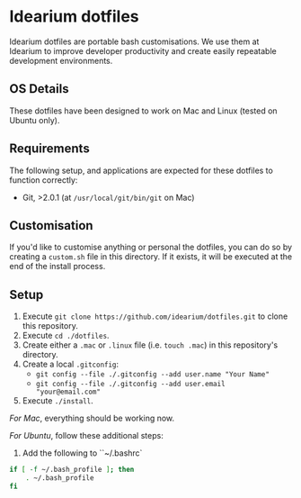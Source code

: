 # Idearium dotfiles

Idearium dotfiles are portable bash customisations. We use them at Idearium to improve developer productivity and create easily repeatable development environments.

## OS Details

These dotfiles have been designed to work on Mac and Linux (tested on Ubuntu only).

## Requirements

The following setup, and applications are expected for these dotfiles to function correctly:

- Git, >2.0.1 (at `/usr/local/git/bin/git` on Mac)

## Customisation

If you'd like to customise anything or personal the dotfiles, you can do so by creating a `custom.sh` file in this directory. If it exists, it will be executed at the end of the install process.

## Setup

1. Execute `git clone https://github.com/idearium/dotfiles.git` to clone this repository.
1. Execute `cd ./dotfiles`.
1. Create either a `.mac` or `.linux` file (i.e. `touch .mac`) in this repository's directory.
1. Create a local `.gitconfig`:
    - `git config --file ./.gitconfig --add user.name "Your Name"`
    - `git config --file ./.gitconfig --add user.email "your@email.com"`
1. Execute `./install`.

_For Mac_, everything should be working now.

_For Ubuntu_, follow these additional steps:

1. Add the following to ``~/.bashrc`

```sh
if [ -f ~/.bash_profile ]; then
    . ~/.bash_profile
fi
```
